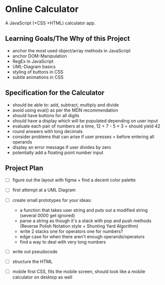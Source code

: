 # Online Calculator
A JavaScript (+CSS +HTML) calculator app.

## Learning Goals/The Why of this Project
- anchor the most used object/array methods in JavaScript
- anchor DOM-Manipulation
- RegEx in JavaScript
- UML-Diagram basics
- styling of buttons in CSS
- subtle animations in CSS

## Specification for the Calculator
- should be able to: add, subtract, multiply and divide
- avoid using eval() as per the MDN recommendation 
- should have buttons for all digits
- should have a display which will be populated depending on user input
- evaluate each pair of numbers at a time, 12 + 7 - 5 * 3 = should yield 42
- round answers with long decimals
- consider problems that can arise if user presses = before entering all operands
- display an error message if user divides by zero
- potentially add a floating point number input

## Project Plan
- [ ] figure out the layout with figma + find a decent color palette
- [ ] first attempt at a UML Diagram
- [ ] create small prototypes for your ideas:
    - a function that takes user string and puts out a modified string (several 0000 get ignored)
    - parse a string as though it's a stack with pop and push methods (Reverse Polish Notation style + Shunting Yard Algorithm)
    - write 2 stacks one for operators one for numbers?
    - edge case for when there aren't enough operands/operators
    - find a way to deal with very long numbers
- [ ] write out pseudocode 
- [ ] structure the HTML
- [ ] mobile first CSS, fits the mobile screen, should look like a mobile calculator on desktop as well

